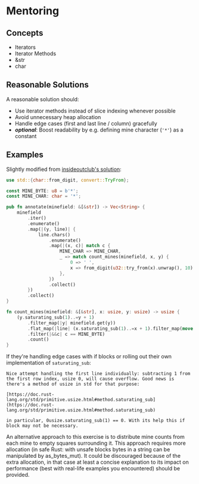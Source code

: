 # Mentoring

## Concepts

- Iterators
- Iterator Methods
- &str
- char

## Reasonable Solutions

A reasonable solution should:

- Use iterator methods instead of slice indexing whenever possible
- Avoid unnecessary heap allocation
- Handle edge cases (first and last line / column) gracefully
- ***optional***: Boost readability by e.g. defining mine character (`'*'`) as a constant

## Examples

Slightly modified from [insideoutclub's solution](https://exercism.io/tracks/rust/exercises/minesweeper/solutions/08cd76e81c9443e8a0f8c3a4883cbb42):
```rust
use std::{char::from_digit, convert::TryFrom};

const MINE_BYTE: u8 = b'*';
const MINE_CHAR: char = '*';

pub fn annotate(minefield: &[&str]) -> Vec<String> {
    minefield
        .iter()
        .enumerate()
        .map(|(y, line)| {
            line.chars()
                .enumerate()
                .map(|(x, c)| match c {
                    MINE_CHAR => MINE_CHAR,
                    _ => match count_mines(minefield, x, y) {
                        0 => ' ',
                        x => from_digit(u32::try_from(x).unwrap(), 10).unwrap(),
                    },
                })
                .collect()
        })
        .collect()
}

fn count_mines(minefield: &[&str], x: usize, y: usize) -> usize {
    (y.saturating_sub(1)..=y + 1)
        .filter_map(|y| minefield.get(y))
        .flat_map(|line| (x.saturating_sub(1)..=x + 1).filter_map(move |x| line.as_bytes().get(x)))
        .filter(|&&c| c == MINE_BYTE)
        .count()
}
```
If they're handling edge cases with if blocks or rolling out their own implementation of `saturating_sub`:
```
Nice attempt handling the first line individually: subtracting 1 from the first row index, usize 0, will cause overflow. Good news is there's a method of usize in std for that purpose: 

[https://doc.rust-lang.org/std/primitive.usize.html#method.saturating_sub](https://doc.rust-lang.org/std/primitive.usize.html#method.saturating_sub)

in particular, 0usize.saturating_sub(1) == 0. With its help this if block may not be necessary.
```
An alternative approach to this exercise is to distribute mine counts from each mine to empty squares surrounding it. This approach requires more allocation (in safe Rust: with unsafe blocks bytes in a string can be manipulated by as_bytes_mut). It could be discouraged because of the extra allocation, in that case at least a concise explanation to its impact on performance (best with real-life examples you encountered) should be provided.
